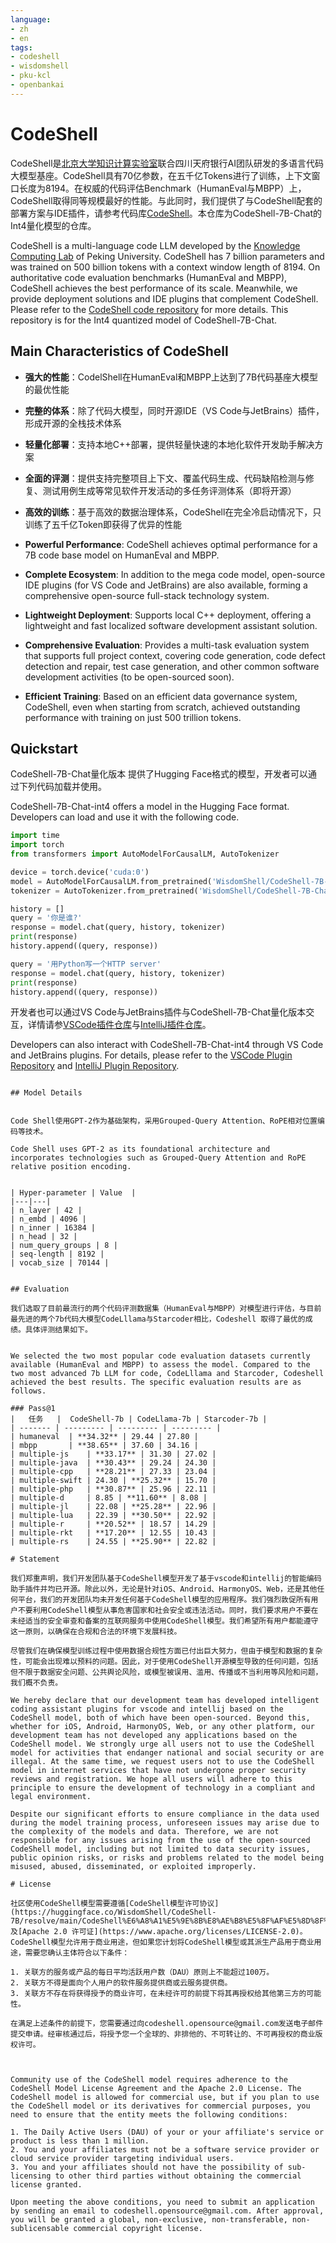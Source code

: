```yaml
---
language:
- zh
- en
tags:
- codeshell
- wisdomshell
- pku-kcl
- openbankai
---
```


# CodeShell

CodeShell是[北京大学知识计算实验室](http://se.pku.edu.cn/kcl/)联合四川天府银行AI团队研发的多语言代码大模型基座。CodeShell具有70亿参数，在五千亿Tokens进行了训练，上下文窗口长度为8194。在权威的代码评估Benchmark（HumanEval与MBPP）上，CodeShell取得同等规模最好的性能。与此同时，我们提供了与CodeShell配套的部署方案与IDE插件，请参考代码库[CodeShell](https://github.com/WisdomShell/codeshell)。本仓库为CodeShell-7B-Chat的Int4量化模型的仓库。

CodeShell is a multi-language code LLM developed by the [Knowledge Computing Lab](http://se.pku.edu.cn/kcl/) of Peking University. CodeShell has 7 billion parameters and was trained on 500 billion tokens with a context window length of 8194. On authoritative code evaluation benchmarks (HumanEval and MBPP), CodeShell achieves the best performance of its scale. Meanwhile, we provide deployment solutions and IDE plugins that complement CodeShell. Please refer to the [CodeShell code repository](https://github.com/WisdomShell/codeshell) for more details. This repository is for the Int4 quantized model of CodeShell-7B-Chat.


## Main Characteristics of CodeShell

* **强大的性能**：CodelShell在HumanEval和MBPP上达到了7B代码基座大模型的最优性能
* **完整的体系**：除了代码大模型，同时开源IDE（VS Code与JetBrains）插件，形成开源的全栈技术体系
* **轻量化部署**：支持本地C++部署，提供轻量快速的本地化软件开发助手解决方案
* **全面的评测**：提供支持完整项目上下文、覆盖代码生成、代码缺陷检测与修复、测试用例生成等常见软件开发活动的多任务评测体系（即将开源）
* **高效的训练**：基于高效的数据治理体系，CodeShell在完全冷启动情况下，只训练了五千亿Token即获得了优异的性能

* **Powerful Performance**: CodeShell achieves optimal performance for a 7B code base model on HumanEval and MBPP.
* **Complete Ecosystem**: In addition to the mega code model, open-source IDE plugins (for VS Code and JetBrains) are also available, forming a comprehensive open-source full-stack technology system.
* **Lightweight Deployment**: Supports local C++ deployment, offering a lightweight and fast localized software development assistant solution.
* **Comprehensive Evaluation**: Provides a multi-task evaluation system that supports full project context, covering code generation, code defect detection and repair, test case generation, and other common software development activities (to be open-sourced soon).
* **Efficient Training**: Based on an efficient data governance system, CodeShell, even when starting from scratch, achieved outstanding performance with training on just 500 trillion tokens.

## Quickstart

CodeShell-7B-Chat量化版本 提供了Hugging Face格式的模型，开发者可以通过下列代码加载并使用。

CodeShell-7B-Chat-int4 offers a model in the Hugging Face format. Developers can load and use it with the following code.

```python
import time
import torch
from transformers import AutoModelForCausalLM, AutoTokenizer

device = torch.device('cuda:0')
model = AutoModelForCausalLM.from_pretrained('WisdomShell/CodeShell-7B-Chat-int4', trust_remote_code=True).to(device)
tokenizer = AutoTokenizer.from_pretrained('WisdomShell/CodeShell-7B-Chat-int4')

history = []
query = '你是谁?'
response = model.chat(query, history, tokenizer)
print(response)
history.append((query, response))

query = '用Python写一个HTTP server'
response = model.chat(query, history, tokenizer)
print(response)
history.append((query, response))
```

开发者也可以通过VS Code与JetBrains插件与CodeShell-7B-Chat量化版本交互，详情请参[VSCode插件仓库](https://github.com/WisdomShell/codeshell-vscode)与[IntelliJ插件仓库](https://github.com/WisdomShell/codeshell-intellij)。

Developers can also interact with CodeShell-7B-Chat-int4 through VS Code and JetBrains plugins. For details, please refer to the [VSCode Plugin Repository](https://github.com/WisdomShell/codeshell-vscode) and [IntelliJ Plugin Repository](https://github.com/WisdomShell/codeshell-intellij).

```

## Model Details


Code Shell使用GPT-2作为基础架构，采用Grouped-Query Attention、RoPE相对位置编码等技术。

Code Shell uses GPT-2 as its foundational architecture and incorporates technologies such as Grouped-Query Attention and RoPE relative position encoding.


| Hyper-parameter | Value  |
|---|---|
| n_layer | 42 |
| n_embd | 4096 |
| n_inner | 16384 |
| n_head | 32 |
| num_query_groups | 8 |
| seq-length | 8192 |
| vocab_size | 70144 |


## Evaluation

我们选取了目前最流行的两个代码评测数据集（HumanEval与MBPP）对模型进行评估，与目前最先进的两个7b代码大模型CodeLllama与Starcoder相比，Codeshell 取得了最优的成绩。具体评测结果如下。


We selected the two most popular code evaluation datasets currently available (HumanEval and MBPP) to assess the model. Compared to the two most advanced 7b LLM for code, CodeLllama and Starcoder, Codeshell achieved the best results. The specific evaluation results are as follows.

### Pass@1
|   任务   |  CodeShell-7b | CodeLlama-7b | Starcoder-7b |
| ------- | --------- | --------- | --------- |
| humaneval	 | **34.32** | 29.44 | 27.80 |
| mbpp		 | **38.65** | 37.60 | 34.16 |
| multiple-js	 | **33.17** | 31.30 | 27.02 |
| multiple-java	 | **30.43** | 29.24 | 24.30 |
| multiple-cpp	 | **28.21** | 27.33 | 23.04 |
| multiple-swift | 24.30 | **25.32** | 15.70 |
| multiple-php	 | **30.87** | 25.96 | 22.11 |
| multiple-d	 | 8.85 | **11.60** | 8.08 |
| multiple-jl	 | 22.08 | **25.28** | 22.96 |
| multiple-lua	 | 22.39 | **30.50** | 22.92 |
| multiple-r	 | **20.52** | 18.57 | 14.29 |
| multiple-rkt	 | **17.20** | 12.55 | 10.43 |
| multiple-rs	 | 24.55 | **25.90** | 22.82 |

# Statement

我们郑重声明，我们开发团队基于CodeShell模型开发了基于vscode和intellij的智能编码助手插件并均已开源。除此以外，无论是针对iOS、Android、HarmonyOS、Web，还是其他任何平台，我们的开发团队均未开发任何基于CodeShell模型的应用程序。我们强烈敦促所有用户不要利用CodeShell模型从事危害国家和社会安全或违法活动。同时，我们要求用户不要在未经适当的安全审查和备案的互联网服务中使用CodeShell模型。我们希望所有用户都能遵守这一原则，以确保在合规和合法的环境下发展科技。

尽管我们在确保模型训练过程中使用数据合规性方面已付出巨大努力，但由于模型和数据的复杂性，可能会出现难以预料的问题。因此，对于使用CodeShell开源模型导致的任何问题，包括但不限于数据安全问题、公共舆论风险，或模型被误用、滥用、传播或不当利用等风险和问题，我们概不负责。

We hereby declare that our development team has developed intelligent coding assistant plugins for vscode and intellij based on the CodeShell model, both of which have been open-sourced. Beyond this, whether for iOS, Android, HarmonyOS, Web, or any other platform, our development team has not developed any applications based on the CodeShell model. We strongly urge all users not to use the CodeShell model for activities that endanger national and social security or are illegal. At the same time, we request users not to use the CodeShell model in internet services that have not undergone proper security reviews and registration. We hope all users will adhere to this principle to ensure the development of technology in a compliant and legal environment.

Despite our significant efforts to ensure compliance in the data used during the model training process, unforeseen issues may arise due to the complexity of the models and data. Therefore, we are not responsible for any issues arising from the use of the open-sourced CodeShell model, including but not limited to data security issues, public opinion risks, or risks and problems related to the model being misused, abused, disseminated, or exploited improperly.

# License

社区使用CodeShell模型需要遵循[CodeShell模型许可协议](https://huggingface.co/WisdomShell/CodeShell-7B/resolve/main/CodeShell%E6%A8%A1%E5%9E%8B%E8%AE%B8%E5%8F%AF%E5%8D%8F%E8%AE%AE.pdf)及[Apache 2.0 许可证](https://www.apache.org/licenses/LICENSE-2.0)。CodeShell模型允许用于商业用途，但如果您计划将CodeShell模型或其派生产品用于商业用途，需要您确认主体符合以下条件：

1. 关联方的服务或产品的每日平均活跃用户数（DAU）原则上不能超过100万。
2. 关联方不得是面向个人用户的软件服务提供商或云服务提供商。
3. 关联方不存在将获得授予的商业许可，在未经许可的前提下将其再授权给其他第三方的可能性。

在满足上述条件的前提下，您需要通过向codeshell.opensource@gmail.com发送电子邮件提交申请。经审核通过后，将授予您一个全球的、非排他的、不可转让的、不可再授权的商业版权许可。



Community use of the CodeShell model requires adherence to the CodeShell Model License Agreement and the Apache 2.0 License. The CodeShell model is allowed for commercial use, but if you plan to use the CodeShell model or its derivatives for commercial purposes, you need to ensure that the entity meets the following conditions:

1. The Daily Active Users (DAU) of your or your affiliate's service or product is less than 1 million.
2. You and your affiliates must not be a software service provider or cloud service provider targeting individual users.
3. You and your affiliates should not have the possibility of sub-licensing to other third parties without obtaining the commercial license granted.

Upon meeting the above conditions, you need to submit an application by sending an email to codeshell.opensource@gmail.com. After approval, you will be granted a global, non-exclusive, non-transferable, non-sublicensable commercial copyright license.

